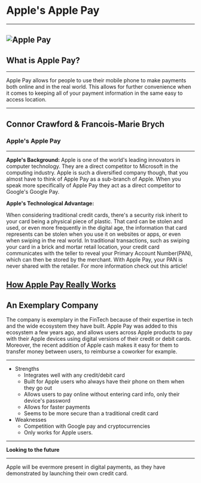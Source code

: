 # Apple's Apple Pay
---
![Apple Pay](https://help.apple.com/assets/5EB05D710946221361B50B6B/5EB05D770946221361B50B87/en_US/2ee7bef2798ffb5aa0561ec28773bbf7.png)
---
## What is Apple Pay?
---

Apple Pay allows for people to use their mobile phone to make payments both online and in the real world. This allows for further convenience when it comes to keeping all of your payment information in the same easy to access location.

---
Connor Crawford & Francois-Marie Brych
---
### Apple's Apple Pay
--- 
**Apple's Background:**
Apple is one of the world's leading innovators in computer technology. They are a direct competitor to Microsoft in the computing industry. Apple is such a diversified company though, that you almost have to think of Apple Pay as a sub-branch of Apple. When you speak more specifically of Apple Pay they act as a direct competitor to Google's Google Pay.

**Apple's Technological Advantage:**

When considering traditional credit cards, there's a security risk inherit to your card being a physical piece of plastic. That card can be stolen and used, or even more frequently in the digital age, the information that card represents can be stolen when you use it on websites or apps, or even when swiping in the real world. In traditional transactions, such as swiping your card in a brick and mortar retail location, your credit card communicates with the teller to reveal your Primary Account Number(PAN), which can then be stored by the merchant. With Apple Pay, your PAN is never shared with the retailer. For more information check out this article!

[How Apple Pay Really Works](https://kirklennon.com/a/applepay.html)
---
**An Exemplary Company**
---

The company is exemplary in the FinTech because of their expertise in tech and the wide ecosystem they have built. Apple Pay was added to this ecosystem a few years ago, and allows users across Apple products to pay with their Apple devices using digital versions of their credit or debit cards. Moreover, the recent addition of Apple cash makes it easy for them to transfer money between users, to reimburse a coworker for example.

---
* Strengths
    * Integrates well with any credit/debit card 
    * Built for Apple users who always have their phone on them when they go out
    * Allows users to pay online without entering card info, only their device's password
    * Allows for faster payments 
    * Seems to be more secure than a traditional credit card
* Weaknesses
    * Competition with Google pay and cryptocurrencies
    * Only works for Apple users.
---
**Looking to the future** 

---

Apple will be evermore present in digital payments, as they have demonstrated by launching their own credit card.
